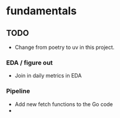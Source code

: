 # fundamentals

## TODO

- Change from poetry to uv in this project.

### EDA / figure out

- Join in daily metrics in EDA

### Pipeline

- Add new fetch functions to the Go code
-
